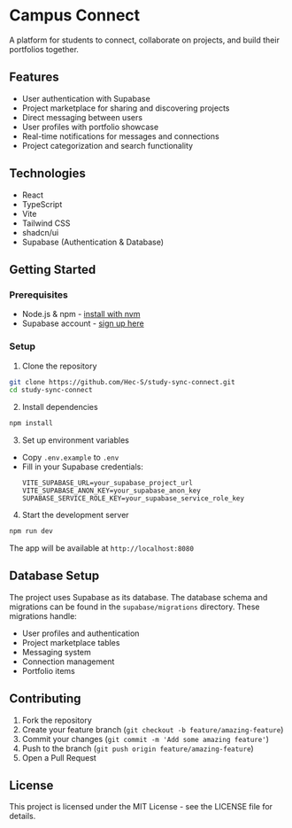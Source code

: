# Campus Connect

A platform for students to connect, collaborate on projects, and build their portfolios together.

## Features

- User authentication with Supabase
- Project marketplace for sharing and discovering projects
- Direct messaging between users
- User profiles with portfolio showcase
- Real-time notifications for messages and connections
- Project categorization and search functionality

## Technologies

- React
- TypeScript
- Vite
- Tailwind CSS
- shadcn/ui
- Supabase (Authentication & Database)

## Getting Started

### Prerequisites

- Node.js & npm - [install with nvm](https://github.com/nvm-sh/nvm#installing-and-updating)
- Supabase account - [sign up here](https://supabase.com)

### Setup

1. Clone the repository
```sh
git clone https://github.com/Hec-S/study-sync-connect.git
cd study-sync-connect
```

2. Install dependencies
```sh
npm install
```

3. Set up environment variables
- Copy `.env.example` to `.env`
- Fill in your Supabase credentials:
  ```
  VITE_SUPABASE_URL=your_supabase_project_url
  VITE_SUPABASE_ANON_KEY=your_supabase_anon_key
  SUPABASE_SERVICE_ROLE_KEY=your_supabase_service_role_key
  ```

4. Start the development server
```sh
npm run dev
```

The app will be available at `http://localhost:8080`

## Database Setup

The project uses Supabase as its database. The database schema and migrations can be found in the `supabase/migrations` directory. These migrations handle:

- User profiles and authentication
- Project marketplace tables
- Messaging system
- Connection management
- Portfolio items

## Contributing

1. Fork the repository
2. Create your feature branch (`git checkout -b feature/amazing-feature`)
3. Commit your changes (`git commit -m 'Add some amazing feature'`)
4. Push to the branch (`git push origin feature/amazing-feature`)
5. Open a Pull Request

## License

This project is licensed under the MIT License - see the LICENSE file for details.
